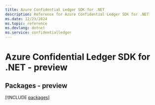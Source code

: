 ```yaml
---
title: Azure Confidential Ledger SDK for .NET
description: Reference for Azure Confidential Ledger SDK for .NET
ms.date: 12/23/2024
ms.topic: reference
ms.devlang: dotnet
ms.service: confidentialledger
---
```

# Azure Confidential Ledger SDK for .NET - preview
## Packages - preview
[!INCLUDE [packages](confidential-ledger-index.md)]